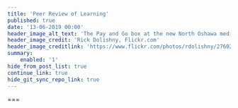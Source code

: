 ```yaml
---
title: 'Peer Review of Learning'
published: true
date: '13-06-2019 00:00'
header_image_alt_text: 'The Pay and Go box at the new North Oshawa medical clinic'
header_image_credit: 'Rick Dolishny, Flickr.com'
header_image_creditlink: 'https://www.flickr.com/photos/rdolishny/2760207306/'
summary:
    enabled: '1'
hide_from_post_list: true
continue_link: true
hide_git_sync_repo_link: true
---
```


===
